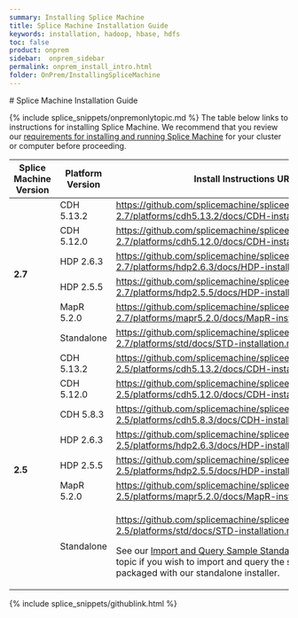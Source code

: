 ```yaml
---
summary: Installing Splice Machine
title: Splice Machine Installation Guide
keywords: installation, hadoop, hbase, hdfs
toc: false
product: onprem
sidebar:  onprem_sidebar
permalink: onprem_install_intro.html
folder: OnPrem/InstallingSpliceMachine
---
```

<section>
<div class="TopicContent" data-swiftype-index="true" markdown="1">
# Splice Machine Installation Guide

{% include splice_snippets/onpremonlytopic.md %}
The table below links to instructions for installing Splice Machine. We recommend that you review our
[requirements for installing and running Splice Machine](onprem_install_requirements.html) for your cluster or computer before proceeding.

<table summary="Links to instructions for installing Splice Machine on each platform.">
    <col />
    <col />
    <thead>
        <tr>
            <th>Splice Machine Version</th>
            <th>Platform Version</th>
            <th>Install Instructions URL</th>
        </tr>
    </thead>
    <tbody>
        <tr>
            <td rowspan="6"><strong>2.7</strong></td>
            <td>CDH 5.13.2</td>
            <td><a href="https://github.com/splicemachine/spliceengine/blob/branch-2.7/platforms/cdh5.13.2/docs/CDH-installation.md">https://github.com/splicemachine/spliceengine/blob/branch-2.7/platforms/cdh5.13.2/docs/CDH-installation.md</a></td>
        </tr>
        <tr>
            <td>CDH 5.12.0</td>
            <td><a href="https://github.com/splicemachine/spliceengine/tree/branch-2.7/platforms/cdh5.12.0/docs/CDH-installation.md">https://github.com/splicemachine/spliceengine/tree/branch-2.7/platforms/cdh5.12.0/docs/CDH-installation.md</a></td>
        </tr>
        <tr>
            <td>HDP 2.6.3</td>
            <td><a href="https://github.com/splicemachine/spliceengine/blob/branch-2.7/platforms/hdp2.6.3/docs/HDP-installation.md">https://github.com/splicemachine/spliceengine/blob/branch-2.7/platforms/hdp2.6.3/docs/HDP-installation.md</a></td>
        </tr>
        <tr>
            <td>HDP 2.5.5</td>
            <td><a href="https://github.com/splicemachine/spliceengine/blob/branch-2.7/platforms/hdp2.5.5/docs/HDP-installation.md">https://github.com/splicemachine/spliceengine/blob/branch-2.7/platforms/hdp2.5.5/docs/HDP-installation.md</a></td>
        </tr>
        <tr>
            <td>MapR 5.2.0</td>
            <td><a href="https://github.com/splicemachine/spliceengine/blob/branch-2.7/platforms/mapr5.2.0/docs/MapR-installation.md">https://github.com/splicemachine/spliceengine/blob/branch-2.7/platforms/mapr5.2.0/docs/MapR-installation.md</a></td>
        </tr>
        <tr>
            <td>Standalone</td>
            <td><a href="https://github.com/splicemachine/spliceengine/blob/branch-2.7/platforms/std/docs/STD-installation.md">https://github.com/splicemachine/spliceengine/blob/branch-2.7/platforms/std/docs/STD-installation.md</a></td>
        </tr>
        <tr>
            <td rowspan="8"><strong>2.5</strong></td>
            <td>CDH 5.13.2</td>
            <td><a href="https://github.com/splicemachine/spliceengine/blob/branch-2.5/platforms/cdh5.13.2/docs/CDH-installation.md">https://github.com/splicemachine/spliceengine/blob/branch-2.5/platforms/cdh5.13.2/docs/CDH-installation.md</a></td>
        </tr>
        <tr>
            <td>CDH 5.12.0</td>
            <td><a href="https://github.com/splicemachine/spliceengine/tree/branch-2.5/platforms/cdh5.12.0/docs/CDH-installation.md">https://github.com/splicemachine/spliceengine/tree/branch-2.5/platforms/cdh5.12.0/docs/CDH-installation.md</a></td>
        </tr>
        <tr>
            <td>CDH 5.8.3</td>
            <td><a href="https://github.com/splicemachine/spliceengine/blob/branch-2.5/platforms/cdh5.8.3/docs/CDH-installation.md">https://github.com/splicemachine/spliceengine/blob/branch-2.5/platforms/cdh5.8.3/docs/CDH-installation.md</a></td>
        </tr>
        <tr>
            <td>HDP 2.6.3</td>
            <td><a href="https://github.com/splicemachine/spliceengine/blob/branch-2.5/platforms/hdp2.6.3/docs/HDP-installation.md">https://github.com/splicemachine/spliceengine/blob/branch-2.5/platforms/hdp2.6.3/docs/HDP-installation.md</a></td>
        </tr>
        <tr>
            <td>HDP 2.5.5</td>
            <td><a href="https://github.com/splicemachine/spliceengine/blob/branch-2.5/platforms/hdp2.5.5/docs/HDP-installation.md">https://github.com/splicemachine/spliceengine/blob/branch-2.5/platforms/hdp2.5.5/docs/HDP-installation.md</a></td>
        </tr>
        <tr>
            <td>MapR 5.2.0</td>
            <td><a href="https://github.com/splicemachine/spliceengine/blob/branch-2.5/platforms/mapr5.2.0/docs/MapR-installation.md">https://github.com/splicemachine/spliceengine/blob/branch-2.5/platforms/mapr5.2.0/docs/MapR-installation.md</a></td>
        </tr>
        <tr>
            <td>Standalone</td>
            <td><p><a href="https://github.com/splicemachine/spliceengine/blob/branch-2.5/platforms/std/docs/STD-installation.md">https://github.com/splicemachine/spliceengine/blob/branch-2.5/platforms/std/docs/STD-installation.md</a></p>
            <p class="noSpaceBelow">See our <a href="onprem_install_demodata.html">Import and Query Sample Standalone Sample Data</a> topic if you wish to import and query the sample data packaged with our standalone installer.</p></td>
        </tr>
<!--
        <tr>
            <td>VirtualBox VM</td>
            <td>See our <a href="onprem_install_virtualbox.html">Virtual Box VM</a> installation instructions.</td>
        </tr>
-->
    </tbody>
</table>

{% include splice_snippets/githublink.html %}
</div>
</section>
